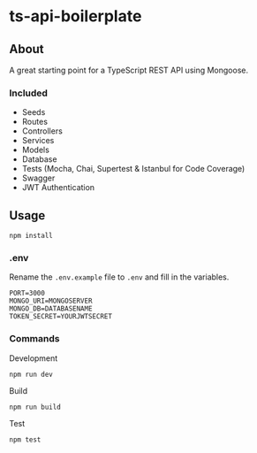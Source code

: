 # ts-api-boilerplate

## About

A great starting point for a TypeScript REST API using Mongoose.

### Included

* Seeds
* Routes
* Controllers
* Services
* Models
* Database
* Tests (Mocha, Chai, Supertest & Istanbul for Code Coverage)
* Swagger
* JWT Authentication

## Usage

```
npm install
```

### .env

Rename the `.env.example` file to `.env` and fill in the variables. 

```
PORT=3000
MONGO_URI=MONGOSERVER
MONGO_DB=DATABASENAME
TOKEN_SECRET=YOURJWTSECRET
```

### Commands

Development
```
npm run dev
```

Build
```
npm run build
``` 

Test
```
npm test
```
